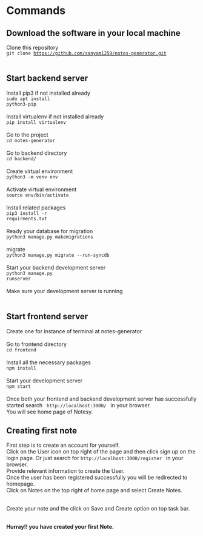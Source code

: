# Commands

## Download the software in your local machine

Clone this repository <br> <code>git clone
https://github.com/sanyam1259/notes-generator.git</code><br><br>

## Start backend server

Install pip3 if not installed already<br> <code>sudo apt install
python3-pip</code><br><br> Install virtualenv if not installed already<br>
<code>pip install virtualenv</code><br><br> Go to the project<br> <code>cd
notes-generator</code><br><br> Go to backend directory<br> <code>cd
backend/</code><br><br> Create virtual environment<br> <code>python3 -m venv
env</code><br><br> Activate virtual environment<br> <code>source
env/bin/activate</code><br><br> Install related packages<br> <code>pip3 install
-r requirments.txt</code><br><br> Ready your database for migration<br>
<code>python3 manage.py makemigrations</code><br><br> migrate<br> <code>python3
manage.py migrate --run-syncdb</code><br><br> Start your backend development
server<br> <code>python3 manage.py runserver</code><br><br> Make sure your
development server is running<br><br>

## Start frontend server

Create one for instance of terminal at notes-generator<br><br> Go to frontend
directory<br> <code>cd frontend</code><br><br> Install all the necessary
packages<br> <code>npm install</code><br><br> Start your development server<br>
<code>npm start</code><br> <br> Once both your frontend and backend development
server has successfully started search <code> http://localhost:3000/ </code> in
your browser. <br> You will see home page of Notesy.

## Creating first note

First step is to create an account for yourself. <br> Click on the User icon on
top right of the page and then click sign up on the login page. Or just search
for <code>http://localhost:3000/register </code> in your browser.<br> Provide
relevant information to create the User. <br> Once the user has been registered
successfully you will be redirected to homepage. <br> Click on Notes on the top
right of home page and select Create Notes.<br><br>

Create your note and the click on Save and Create option on top task bar.
<br><br>

<b>Hurray!! you have created your first Note.</b>
